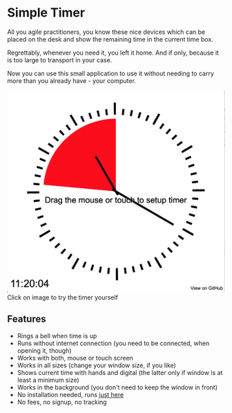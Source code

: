 # Simple Timer

All you agile practitioners, you know these nice devices which can be placed on the desk and show the remaining time in the current time box.

Regrettably, whenever you need it, you left it home. And if only, because it is too large to transport in your case.

Now you can use this small application to use it without needing to carry more than you already have - your computer.

[![Timer](timer.png)](https://jschirrmacher.github.io/timer/?value=1200)
Click on image to try the timer yourself

## Features

- Rings a bell when time is up
- Runs without internet connection (you need to be connected, when opening it, though)
- Works with both, mouse or touch screen
- Works in all sizes (change your window size, if you like)
- Shows current time with hands and digital (the latter only if window is at least a minimum size)
- Works in the background (you don't need to keep the window in front)
- No installation needed, runs [just here](https://jschirrmacher.github.io/timer)
- No fees, no signup, no tracking
